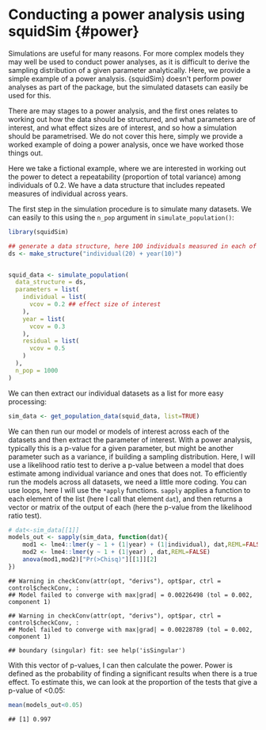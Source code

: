 # Conducting a power analysis using squidSim {#power}

Simulations are useful for many reasons. For more complex models they may well be used to conduct power analyses, as it is difficult to derive the sampling distribution of a given parameter analytically. Here, we provide a simple example of a power analysis. {squidSim} doesn't perform power analyses as part of the package, but the simulated datasets can easily be used for this. 

There are may stages to a power analysis, and the first ones relates to working out how the data should be structured, and what parameters are of interest, and what effect sizes are of interest, and so how a simulation should be parametrised. We do not cover this here, simply we provide a worked example of doing a power analysis, once we have worked those things out.

Here we take a fictional example, where we are interested in working out the power to detect a repeatability (proportion of total variance) among individuals of 0.2. We have a data structure that includes repeated measures of individual across years. 

The first step in the simulation procedure is to simulate many datasets. We can easily to this using the `n_pop` argument in `simulate_population()`:


``` r
library(squidSim)

## generate a data structure, here 100 individuals measured in each of 10 years
ds <- make_structure("individual(20) + year(10)")


squid_data <- simulate_population(
  data_structure = ds,
  parameters = list(
    individual = list(
      vcov = 0.2 ## effect size of interest
    ),
    year = list(
      vcov = 0.3
    ),
    residual = list(
      vcov = 0.5
    )
  ),
  n_pop = 1000
)
```

We can then extract our individual datasets as a list for more easy processing:

``` r
sim_data <- get_population_data(squid_data, list=TRUE)
```

We can then run our model or models of interest across each of the datasets and then extract the parameter of interest. With a power analysis, typically this is a p-value for a given parameter, but might be another parameter such as a variance, if building a sampling distribution. Here, I will use a likelihood ratio test to derive a p-value between a model that does estimate among individual variance and ones that does not. To efficiently run the models across all datasets, we need a little more coding. You can use loops, here I will use the `*apply` functions. `sapply` applies a function to each element of the list (here I call that element `dat`), and then returns a vector or matrix of the output of each (here the p-value from the likelihood ratio test).


``` r
# dat<-sim_data[[1]]
models_out <- sapply(sim_data, function(dat){
	mod1 <- lme4::lmer(y ~ 1 + (1|year) + (1|individual), dat,REML=FALSE)
	mod2 <- lme4::lmer(y ~ 1 + (1|year) , dat,REML=FALSE)
	anova(mod1,mod2)["Pr(>Chisq)"][[1]][2]
})	
```

```
## Warning in checkConv(attr(opt, "derivs"), opt$par, ctrl = control$checkConv, :
## Model failed to converge with max|grad| = 0.00226498 (tol = 0.002, component 1)
```

```
## Warning in checkConv(attr(opt, "derivs"), opt$par, ctrl = control$checkConv, :
## Model failed to converge with max|grad| = 0.00228789 (tol = 0.002, component 1)
```

```
## boundary (singular) fit: see help('isSingular')
```

With this vector of p-values, I can then calculate the power. Power is defined as the probability of finding a significant results when there is a true effect. To estimate this, we can look at the proportion of the tests that give a p-value of <0.05:


``` r
mean(models_out<0.05)
```

```
## [1] 0.997
```

